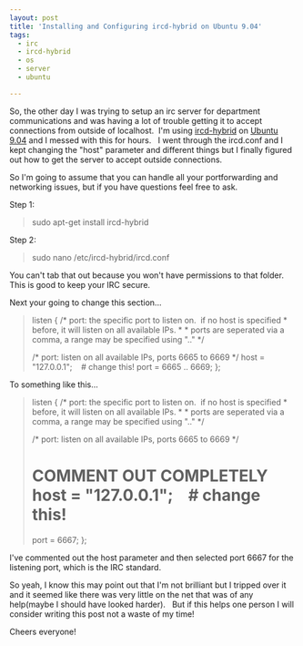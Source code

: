 ```yaml
---
layout: post
title: 'Installing and Configuring ircd-hybrid on Ubuntu 9.04'
tags:
  - irc
  - ircd-hybrid
  - os
  - server
  - ubuntu

---
```


So, the other day I was trying to setup an irc server for department communications and was having a lot of trouble getting it to accept connections from outside of localhost.  I'm using <a title="ircd-hybrid homepage" href="http://www.ircd-hybrid.org/">ircd-hybrid</a> on <a title="Ubuntu Homepage" href="http://www.ubuntu.com">Ubuntu 9.04</a> and I messed with this for hours.   I went through the ircd.conf and I kept changing the "host" parameter and different things but I finally figured out how to get the server to accept outside connections.

So I'm going to assume that you can handle all your portforwarding and networking issues, but if you have questions feel free to ask.

Step 1:
<blockquote>sudo apt-get install ircd-hybrid</blockquote>
Step 2:
<blockquote>sudo nano /etc/ircd-hybrid/ircd.conf</blockquote>
You can't tab that out because you won't have permissions to that folder.  This is good to keep your IRC secure.

Next your going to change this section...
<blockquote>listen {
/* port: the specific port to listen on.  if no host is specified
* before, it will listen on all available IPs.
*
* ports are seperated via a comma, a range may be specified using ".."
*/

/* port: listen on all available IPs, ports 6665 to 6669 */
host = "127.0.0.1";    # change this!
port = 6665 .. 6669;
};</blockquote>
To something like this...
<blockquote>listen {
/* port: the specific port to listen on.  if no host is specified
* before, it will listen on all available IPs.
*
* ports are seperated via a comma, a range may be specified using ".."
*/

/* port: listen on all available IPs, ports 6665 to 6669 */

# COMMENT OUT COMPLETELY  host = "127.0.0.1";    # change this!
port = 6667;
};</blockquote>
I've commented out the host parameter and then selected port 6667 for the listening port, which is the IRC standard.

So yeah, I know this may point out that I'm not brilliant but I tripped over it and it seemed like there was very little on the net that was of any help(maybe I should have looked harder).   But if this helps one person I will consider writing this post not a waste of my time!

Cheers everyone!
